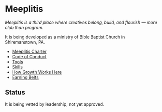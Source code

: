 # Meeplitis

*Meeplitis is a third place where creatives belong, build, and flourish — more club than program.*

It is being developed as a ministry of [Bible Baptist Church](https://www.bbcpa.org) in Shiremanstown, PA.

* [Meeplitis Charter](./charter.md)
* [Code of Conduct](./code-of-conduct.md)
* [Tools](./tools.md)
* [Skills](./skills.md)
* [How Growth Works Here](./growth.md)
* [Earning Belts](./earning-belts.md)

## Status
It is being vetted by leadership; not yet approved.
